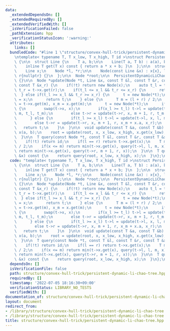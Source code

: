 ```yaml
---
data:
  _extendedDependsOn: []
  _extendedRequiredBy: []
  _extendedVerifiedWith: []
  _isVerificationFailed: false
  _pathExtension: hpp
  _verificationStatusIcon: ':warning:'
  attributes:
    links: []
  bundledCode: "#line 1 \"structure/convex-hull-trick/persistent-dynamic-li-chao-tree.hpp\"\
    \ntemplate< typename T, T x_low, T x_high, T id >\nstruct PersistentDynamicLiChaoTree\
    \ {\n\n  struct Line {\n    T a, b;\n\n    Line(T a, T b) : a(a), b(b) {}\n\n\
    \    inline T get(T x) const { return a * x + b; }\n  };\n\n  struct Node {\n\
    \    Line x;\n    Node *l, *r;\n\n    Node(const Line &x) : x{x}, l{nullptr},\
    \ r{nullptr} {}\n  };\n\n  Node *root;\n\n  PersistentDynamicLiChaoTree() : root{nullptr}\
    \ {}\n\n  Node *update(Node *t, Line &x, const T &l, const T &r, const T &x_l,\
    \ const T &x_r) {\n    if(!t) return new Node(x);\n    auto t_l = t->x.get(l),\
    \ t_r = t->x.get(r);\n    if(t_l <= x_l && t_r <= x_r) {\n      return t;\n  \
    \  } else if(t_l >= x_l && t_r >= x_r) {\n      t = new Node(*t);\n      t->x\
    \ = x;\n      return t;\n    } else {\n      T m = (l + r) / 2;\n      auto t_m\
    \ = t->x.get(m), x_m = x.get(m);\n      t = new Node(*t);\n      if(t_m > x_m)\
    \ {\n        swap(t->x, x);\n        if(x_l >= t_l) t->l = update(t->l, x, l,\
    \ m, t_l, t_m);\n        else t->r = update(t->r, x, m + 1, r, t_m + x.a, t_r);\n\
    \      } else {\n        if(t_l >= x_l) t->l = update(t->l, x, l, m, x_l, x_m);\n\
    \        else t->r = update(t->r, x, m + 1, r, x_m + x.a, x_r);\n      }\n   \
    \   return t;\n    }\n  }\n\n  void update(const T &a, const T &b) {\n    Line\
    \ x(a, b);\n    root = update(root, x, x_low, x_high, x.get(x_low), x.get(x_high));\n\
    \  }\n\n  T query(const Node *t, const T &l, const T &r, const T &x) const {\n\
    \    if(!t) return id;\n    if(l == r) return t->x.get(x);\n    T m = (l + r)\
    \ / 2;\n    if(x <= m) return min(t->x.get(x), query(t->l, l, m, x));\n    else\
    \ return min(t->x.get(x), query(t->r, m + 1, r, x));\n  }\n\n  T query(const T\
    \ &x) const {\n    return query(root, x_low, x_high, x);\n  }\n};\n"
  code: "template< typename T, T x_low, T x_high, T id >\nstruct PersistentDynamicLiChaoTree\
    \ {\n\n  struct Line {\n    T a, b;\n\n    Line(T a, T b) : a(a), b(b) {}\n\n\
    \    inline T get(T x) const { return a * x + b; }\n  };\n\n  struct Node {\n\
    \    Line x;\n    Node *l, *r;\n\n    Node(const Line &x) : x{x}, l{nullptr},\
    \ r{nullptr} {}\n  };\n\n  Node *root;\n\n  PersistentDynamicLiChaoTree() : root{nullptr}\
    \ {}\n\n  Node *update(Node *t, Line &x, const T &l, const T &r, const T &x_l,\
    \ const T &x_r) {\n    if(!t) return new Node(x);\n    auto t_l = t->x.get(l),\
    \ t_r = t->x.get(r);\n    if(t_l <= x_l && t_r <= x_r) {\n      return t;\n  \
    \  } else if(t_l >= x_l && t_r >= x_r) {\n      t = new Node(*t);\n      t->x\
    \ = x;\n      return t;\n    } else {\n      T m = (l + r) / 2;\n      auto t_m\
    \ = t->x.get(m), x_m = x.get(m);\n      t = new Node(*t);\n      if(t_m > x_m)\
    \ {\n        swap(t->x, x);\n        if(x_l >= t_l) t->l = update(t->l, x, l,\
    \ m, t_l, t_m);\n        else t->r = update(t->r, x, m + 1, r, t_m + x.a, t_r);\n\
    \      } else {\n        if(t_l >= x_l) t->l = update(t->l, x, l, m, x_l, x_m);\n\
    \        else t->r = update(t->r, x, m + 1, r, x_m + x.a, x_r);\n      }\n   \
    \   return t;\n    }\n  }\n\n  void update(const T &a, const T &b) {\n    Line\
    \ x(a, b);\n    root = update(root, x, x_low, x_high, x.get(x_low), x.get(x_high));\n\
    \  }\n\n  T query(const Node *t, const T &l, const T &r, const T &x) const {\n\
    \    if(!t) return id;\n    if(l == r) return t->x.get(x);\n    T m = (l + r)\
    \ / 2;\n    if(x <= m) return min(t->x.get(x), query(t->l, l, m, x));\n    else\
    \ return min(t->x.get(x), query(t->r, m + 1, r, x));\n  }\n\n  T query(const T\
    \ &x) const {\n    return query(root, x_low, x_high, x);\n  }\n};\n"
  dependsOn: []
  isVerificationFile: false
  path: structure/convex-hull-trick/persistent-dynamic-li-chao-tree.hpp
  requiredBy: []
  timestamp: '2022-07-05 18:16:30+09:00'
  verificationStatus: LIBRARY_NO_TESTS
  verifiedWith: []
documentation_of: structure/convex-hull-trick/persistent-dynamic-li-chao-tree.hpp
layout: document
redirect_from:
- /library/structure/convex-hull-trick/persistent-dynamic-li-chao-tree.hpp
- /library/structure/convex-hull-trick/persistent-dynamic-li-chao-tree.hpp.html
title: structure/convex-hull-trick/persistent-dynamic-li-chao-tree.hpp
---
```

